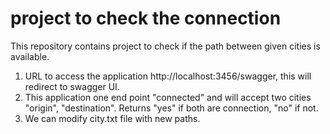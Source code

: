 # project to check the connection

This repository contains project to check if the path between given cities is available.

1. URL to access the application http://localhost:3456/swagger, this will redirect to swagger UI.
2. This application one end point "connected" and will accept two cities "origin", "destination". Returns "yes" if both are connection, "no" if not.
3. We can modify city.txt file with new paths.
